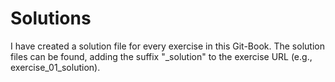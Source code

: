 # Solutions

I have created a solution file for every exercise in this Git-Book. The solution files can be found, adding the suffix "_solution" to the exercise URL (e.g., exercise_01_solution).